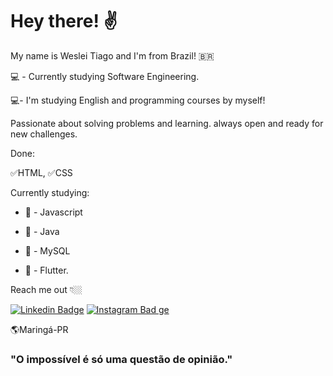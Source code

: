 # Hey there! ✌


My name is Weslei Tiago and I'm from Brazil! 🇧🇷

💻 - Currently studying Software Engineering.

💻- I'm studying English and programming courses by myself!

Passionate about solving problems and learning. always open and ready for new challenges.

Done:

 ✅HTML, ✅CSS


Currently studying:

 - 📍 - Javascript
 
 - 📍 - Java
 
 - 📍 - MySQL

 - 📍 - Flutter.
 
 
Reach me out 👇🏼

[![Linkedin Badge](https://img.shields.io/badge/-LinkedIn-blue?style=flat-square&logo=Linkedin&logoColor=white&link=https://www.linkedin.com/in/weslei-tiago-53b47a208/)](https://www.linkedin.com/in/weslei-tiago-53b47a208/) [![Instagram Bad
ge](https://img.shields.io/badge/-Instagram-violet?style=flat-square&logo=Instagram&logoColor=white&link=https://www.instagram.com/wesleiwt/)](https://www.instagram.com/wesleiwt/) 
 

🌎Maringá-PR

### "O impossível é só uma questão de opinião." 
